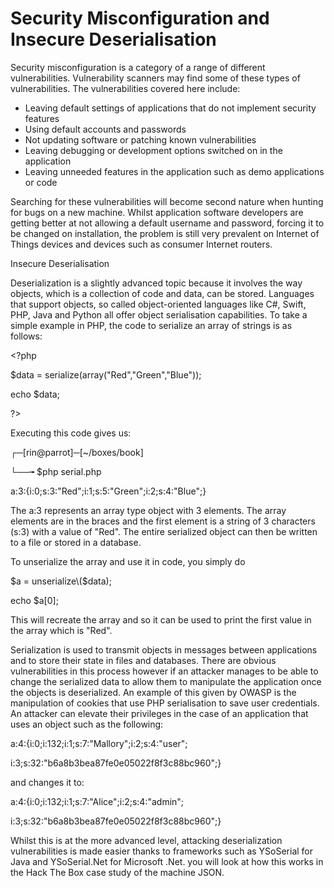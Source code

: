 # Security Misconfiguration and Insecure Deserialisation



Security misconfiguration is a category of a range of different vulnerabilities. Vulnerability scanners may find some of these types of vulnerabilities. The vulnerabilities covered here include:

* Leaving default settings of applications that do not implement security features
* Using default accounts and passwords
* Not updating software or patching known vulnerabilities
* Leaving debugging or development options switched on in the application
* Leaving unneeded features in the application such as demo applications or code

Searching for these vulnerabilities will become second nature when hunting for bugs on a new machine. Whilst application software developers are getting better at not allowing a default username and password, forcing it to be changed on installation, the problem is still very prevalent on Internet of Things devices and devices such as consumer Internet routers.

Insecure Deserialisation

Deserialization is a slightly advanced topic because it involves the way objects, which is a collection of code and data, can be stored. Languages that support objects, so called object-oriented languages like C\#, Swift, PHP, Java and Python all offer object serialisation capabilities. To take a simple example in PHP, the code to serialize an array of strings is as follows:

&lt;?php

$data = serialize\(array\("Red","Green","Blue"\)\);

echo $data;

?&gt;

Executing this code gives us:

┌─\[rin@parrot\]─\[~/boxes/book\]

└──╼ $php serial.php

a:3:{i:0;s:3:"Red";i:1;s:5:"Green";i:2;s:4:"Blue";}

The a:3 represents an array type object with 3 elements. The array elements are in the braces and the first element is a string of 3 characters \(s:3\) with a value of "Red". The entire serialized object can then be written to a file or stored in a database.

To unserialize the array and use it in code, you simply do

$a = unserialize\($data\);

echo $a\[0\];

This will recreate the array and so it can be used to print the first value in the array which is "Red".

Serialization is used to transmit objects in messages between applications and to store their state in files and databases. There are obvious vulnerabilities in this process however if an attacker manages to be able to change the serialized data to allow them to manipulate the application once the objects is deserialized. An example of this given by OWASP is the manipulation of cookies that use PHP serialisation to save user credentials. An attacker can elevate their privileges in the case of an application that uses an object such as the following:

a:4:{i:0;i:132;i:1;s:7:"Mallory";i:2;s:4:"user";

i:3;s:32:"b6a8b3bea87fe0e05022f8f3c88bc960";}

and changes it to:

a:4:{i:0;i:132;i:1;s:7:"Alice";i:2;s:4:"admin";

i:3;s:32:"b6a8b3bea87fe0e05022f8f3c88bc960";}

Whilst this is at the more advanced level, attacking deserialization vulnerabilities is made easier thanks to frameworks such as YSoSerial for Java and YSoSerial.Net for Microsoft .Net. you will look at how this works in the Hack The Box case study of the machine JSON.

